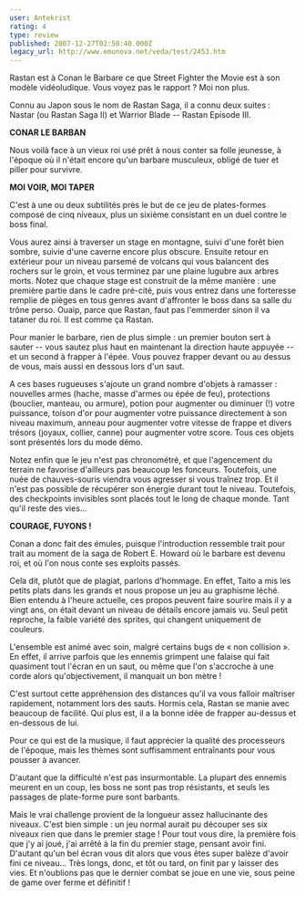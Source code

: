 ```yaml
---
user: Antekrist
rating: 4
type: review
published: 2007-12-27T02:50:40.000Z
legacy_url: http://www.emunova.net/veda/test/2453.htm
---
```

Rastan est à Conan le Barbare ce que Street Fighter the Movie est à son modèle vidéoludique. Vous voyez pas le rapport ? Moi non plus.  

  

Connu au Japon sous le nom de Rastan Saga, il a connu deux suites : Nastar (ou Rastan Saga II) et Warrior Blade -- Rastan Episode III.  

  

**CONAR LE BARBAN**  

Nous voilà face à un vieux roi usé prêt à nous conter sa folle jeunesse, à l'époque où il n'était encore qu'un barbare musculeux, obligé de tuer et piller pour survivre.  

  

**MOI VOIR, MOI TAPER**  

C'est à une ou deux subtilités près le but de ce jeu de plates-formes composé de cinq niveaux, plus un sixième consistant en un duel contre le boss final.  

Vous aurez ainsi à traverser un stage en montagne, suivi d'une forêt bien sombre, suivie d'une caverne encore plus obscure. Ensuite retour en extérieur pour un niveau parsemé de volcans qui vous balancent des rochers sur le groin, et vous terminez par une plaine lugubre aux arbres morts. Notez que chaque stage est construit de la même manière : une première partie dans le cadre pré-cité, puis vous entrez dans une forteresse remplie de pièges en tous genres avant d'affronter le boss dans sa salle du trône perso. Ouaip, parce que Rastan, faut pas l'emmerder sinon il va tataner du roi. Il est comme ça Rastan.  

Pour manier le barbare, rien de plus simple : un premier bouton sert à sauter -- vous sautez plus haut en maintenant la direction haute appuyée -- et un second à frapper à l'épée. Vous pouvez frapper devant ou au dessus de vous, mais aussi en dessous lors d'un saut.  

A ces bases rugueuses s'ajoute un grand nombre d'objets à ramasser : nouvelles armes (hache, masse d'armes ou épée de feu), protections (bouclier, manteau, ou armure), potion pour augmenter ou diminuer (!) votre puissance, toison d'or pour augmenter votre puissance directement à son niveau maximum, anneau pour augmenter votre vitesse de frappe et divers trésors (joyaux, collier, canne) pour augmenter votre score. Tous ces objets sont présentés lors du mode démo.  

Notez enfin que le jeu n'est pas chronométré, et que l'agencement du terrain ne favorise d'ailleurs pas beaucoup les fonceurs. Toutefois, une nuée de chauves-souris viendra vous agresser si vous traînez trop. Et il n'est pas possible de récupérer son énergie durant tout le niveau. Toutefois, des checkpoints invisibles sont placés tout le long de chaque monde. Tant qu'il reste des vies...  

  

**COURAGE, FUYONS !**  

Conan a donc fait des émules, puisque l'introduction ressemble trait pour trait au moment de la saga de Robert E. Howard où le barbare est devenu roi, et où l'on nous conte ses exploits passés.  

Cela dit, plutôt que de plagiat, parlons d'hommage. En effet, Taito a mis les petits plats dans les grands et nous propose un jeu au graphisme léché. Bien entendu à l'heure actuelle, ces propos peuvent faire sourire mais il y a vingt ans, on était devant un niveau de détails encore jamais vu. Seul petit reproche, la faible variété des sprites, qui changent uniquement de couleurs.  

L'ensemble est animé avec soin, malgré certains bugs de « non collision ». En effet, il arrive parfois que les ennemis grimpent une falaise qui fait quasiment tout l'écran en un saut, ou même que l'on s'accroche à une corde alors qu'objectivement, il manquait un bon mètre !  

C'est surtout cette appréhension des distances qu'il va vous falloir maîtriser rapidement, notamment lors des sauts. Hormis cela, Rastan se manie avec beaucoup de facilité. Qui plus est, il a la bonne idée de frapper au-dessus et en-dessous de lui.  

Pour ce qui est de la musique, il faut apprécier la qualité des processeurs de l'époque, mais les thèmes sont suffisamment entraînants pour vous pousser à avancer.  

D'autant que la difficulté n'est pas insurmontable. La plupart des ennemis meurent en un coup, les boss ne sont pas trop résistants, et seuls les passages de plate-forme pure sont barbants.  

Mais le vrai challenge provient de la longueur assez hallucinante des niveaux. C'est bien simple : un jeu normal aurait pu découper ses six niveaux rien que dans le premier stage ! Pour tout vous dire, la première fois que j'y ai joué, j'ai arrêté à la fin du premier stage, pensant avoir fini. D'autant qu'un bel écran vous dit alors que vous êtes super balèze d'avoir fini ce niveau... Très longs, donc, et tôt ou tard, on finit par y laisser des vies. Et n'oublions pas que le dernier combat se joue en une vie, sous peine de game over ferme et définitif !
